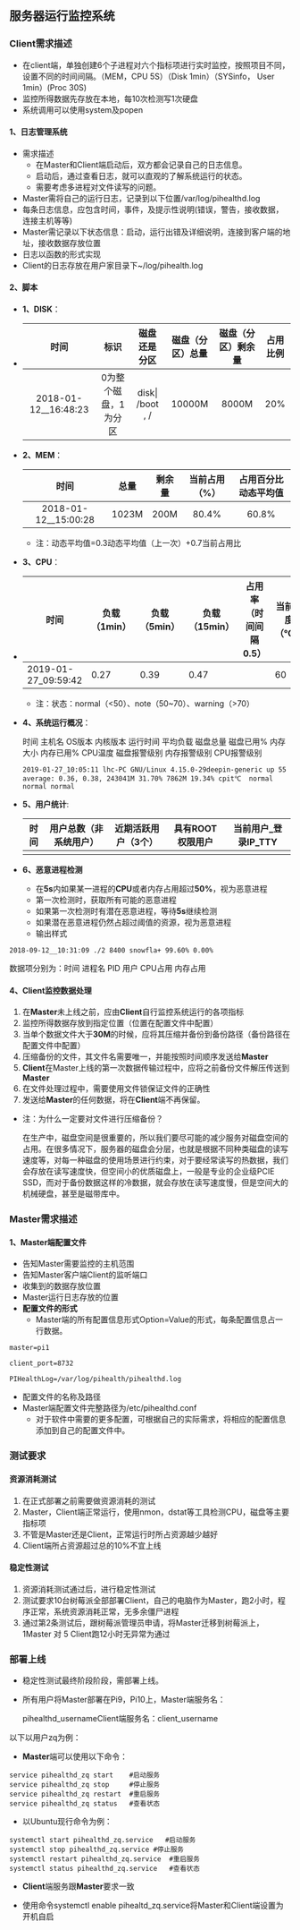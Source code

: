 ## 服务器运行监控系统

### Client需求描述

- 在client端，单独创建6个子进程对六个指标项进行实时监控，按照项目不同，设置不同的时间间隔。（MEM，CPU 5S）（Disk 1min）（SYSinfo， User  1min）(Proc 30S)
- 监控所得数据先存放在本地，每10次检测写1次硬盘
- 系统调用可以使用system及popen

#### 1、日志管理系统

- 需求描述
  - 在Master和Client端启动后，双方都会记录自己的日志信息。
  - 启动后，通过查看日志，就可以直观的了解系统运行的状态。
  - 需要考虑多进程对文件读写的问题。
- Master需将自己的运行日志，记录到以下位置/var/log/pihealthd.log
- 每条日志信息，应包含时间，事件，及提示性说明(错误，警告，接收数据，连接主机等等)
- Master需记录以下状态信息：启动，运行出错及详细说明，连接到客户端的地址，接收数据存放位置
- 日志以函数的形式实现
- Client的日志存放在用户家目录下~/log/pihealth.log

#### 2、脚本

- **1、DISK**：

- |         时间         |         标识         |   磁盘还是分区   | 磁盘（分区）总量 | 磁盘（分区）剩余量 | 占用比例 |
  | :------------------: | :------------------: | :--------------: | :--------------: | :----------------: | :------: |
  | 2018-01-12__16:48:23 | 0为整个磁盘，1为分区 | disk\| /boot , / |      10000M      |       8000M        |   20%    |

- **2、MEM**：

  |         时间         | 总量  | 剩余量 | 当前占用（%） | 占用百分比动态平均值 |
  | :------------------: | :---: | :----: | :-----------: | :------------------: |
  | 2018-01-12__15:00:28 | 1023M |  200M  |     80.4%     |        60.8%         |

  - 注：动态平均值=0.3动态平均值（上一次）+0.7当前占用比

- **3、CPU**：

- | 时间                | 负载（1min） | 负载（5min） | 负载（15min） | 占用率（时间间隔0.5） | 当前温度（℃） | 状态 |
  | ------------------- | ------------ | ------------ | ------------- | --------------------- | ------------- | ---- |
  | 2019-01-27_09:59:42 | 0.27         | 0.39         | 0.47          |                       | 60            | note |

  - 注：状态：normal（<50）、note（50~70）、warning（>70）

- **4、系统运行概况**：

  时间 主机名 OS版本 内核版本 运行时间 平均负载 磁盘总量 磁盘已用% 内存大小 内存已用% CPU温度 磁盘报警级别 内存报警级别 CPU报警级别

  ```shell
  2019-01-27_10:05:11 lhc-PC GNU/Linux 4.15.0-29deepin-generic up 55 average: 0.36, 0.38, 243041M 31.70% 7862M 19.34% cpit℃  normal normal normal
  ```

- **5、用户统计**:

  | 时间 | 用户总数（非系统用户） | 近期活跃用户（3个） | 具有ROOT权限用户 | 当前用户_登录IP_TTY |
  | ---- | ---------------------- | ------------------- | ---------------- | ------------------- |
  |      |                        |                     |                  |                     |

- **6、恶意进程检测**

  - 在**5s**内如果某一进程的**CPU**或者内存占用超过**50%**，视为恶意进程
  - 第一次检测时，获取所有可能的恶意进程
  - 如果第一次检测时有潜在恶意进程，等待**5s**继续检测
  - 如果潜在恶意进程仍然占超过阈值的资源，视为恶意进程
  - 输出样式

```
2018-09-12__10:31:09 ./2 8400 snowfla+ 99.60% 0.00%
```

数据项分别为：时间 进程名 PID 用户 CPU占用 内存占用

#### 4、Client监控数据处理

1. 在**Master**未上线之前，应由**Client**自行监控系统运行的各项指标
2. 监控所得数据存放到指定位置（位置在配置文件中配置）
3. 当单个数据文件大于**30M**的时候，应将其压缩并备份到备份路径（备份路径在配置文件中配置）
4. 压缩备份的文件，其文件名需要唯一，并能按照时间顺序发送给**Master**
5. **Client**在Master上线的第一次数据传输过程中，应将之前备份文件解压传送到**Master**
6. 在文件处理过程中，需要使用文件锁保证文件的正确性
7. 发送给**Master**的任何数据，将在**Client**端不再保留。

- 注：为什么一定要对文件进行压缩备份？

  在生产中，磁盘空间是很重要的，所以我们要尽可能的减少服务对磁盘空间的占用。在很多情况下，服务器的磁盘会分层，也就是根据不同种类磁盘的读写速度等，对每一种磁盘的使用场景进行约束，对于要经常读写的热数据，我们会存放在读写速度快，但空间小的优质磁盘上，一般是专业的企业级PCIE SSD，而对于备份数据这样的冷数据，就会存放在读写速度慢，但是空间大的机械硬盘，甚至是磁带库中。

### Master需求描述

#### 1、**Master端配置文件**

- 告知Master需要监控的主机范围
- 告知Master客户端Client的监听端口
- 收集到的数据存放位置
- Master运行日志存放的位置
- **配置文件的形式**
  - Master端的所有配置信息形式Option=Value的形式，每条配置信息占一行数据。

```
master=pi1
```

```
client_port=8732
```

```
PIHealthLog=/var/log/pihealth/pihealthd.log 
```

- 配置文件的名称及路径
- Master端配置文件完整路径为/etc/pihealthd.conf
  - 对于软件中需要的更多配置，可根据自己的实际需求，将相应的配置信息添加到自己的配置文件中。

### 测试要求

#### 资源消耗测试

1. 在正式部署之前需要做资源消耗的测试
2. Master，Client端正常运行，使用nmon，dstat等工具检测CPU，磁盘等主要指标项
3. 不管是Master还是Client，正常运行时所占资源越少越好
4. Client端所占资源超过总的10%不宜上线

#### 稳定性测试

1. 资源消耗测试通过后，进行稳定性测试
2. 测试要求10台树莓派全部部署Client，自己的电脑作为Master，跑2小时，程序正常，系统资源消耗正常，无多余僵尸进程
3. 通过第2条测试后，跟树莓派管理员申请，将Master迁移到树莓派上，1Master 对 5 Client跑12小时无异常为通过

### 部署上线

- 稳定性测试最终阶段阶段，需部署上线。

- 所有用户将Master部署在Pi9，Pi10上，Master端服务名：

  pihealthd_usernameClient端服务名：client_username

以下以用户zq为例：

- **Master**端可以使用以下命令：

```
service pihealthd_zq start    #启动服务
service pihealthd_zq stop     #停止服务
service pihealthd_zq restart  #重启服务
service pihealthd_zq status   #查看状态
```

- 以Ubuntu现行命令为例：

```
systemctl start pihealthd_zq.service   #启动服务
systemctl stop pihealthd_zq.service	#停止服务
systemctl restart pihealthd_zq.service	#重启服务
systemctl status pihealthd_zq.service	#查看状态
```

- **Client**端服务跟**Master**要求一致

- 使用命令systemctl enable pihealtd_zq.service将Master和Client端设置为开机自启

